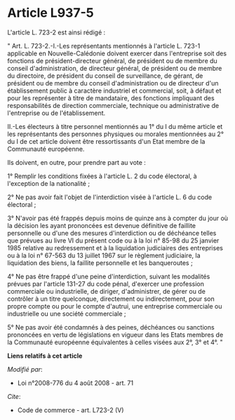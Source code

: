 # Article L937-5

L'article L. 723-2 est ainsi rédigé : 

" Art. L. 723-2.-I.-Les représentants mentionnés à l'article L. 723-1 applicable en Nouvelle-Calédonie doivent exercer dans
l'entreprise soit des fonctions de président-directeur général, de président ou de membre du conseil d'administration, de
directeur général, de président ou de membre du directoire, de président du conseil de surveillance, de gérant, de président
ou de membre du conseil d'administration ou de directeur d'un établissement public à caractère industriel et commercial,
soit, à défaut et pour les représenter à titre de mandataire, des fonctions impliquant des responsabilités de direction
commerciale, technique ou administrative de l'entreprise ou de l'établissement. 

II.-Les électeurs à titre personnel mentionnés au 1° du I du même article et les représentants des personnes physiques ou
morales mentionnées au 2° du I de cet article doivent être ressortissants d'un Etat membre de la Communauté européenne. 

Ils doivent, en outre, pour prendre part au vote : 

1° Remplir les conditions fixées à l'article L. 2 du code électoral, à l'exception de la nationalité ; 

2° Ne pas avoir fait l'objet de l'interdiction visée à l'article L. 6 du code électoral ; 

3° N'avoir pas été frappés depuis moins de quinze ans à compter du jour où la décision les ayant prononcées est devenue
définitive de faillite personnelle ou d'une des mesures d'interdiction ou de déchéance telles que prévues au livre VI du
présent code ou à la loi n° 85-98 du 25 janvier 1985 relative au redressement et à la liquidation judiciaires des entreprises
ou à la loi n° 67-563 du 13 juillet 1967 sur le règlement judiciaire, la liquidation des biens, la faillite personnelle et
les banqueroutes ; 

4° Ne pas être frappé d'une peine d'interdiction, suivant les modalités prévues par l'article 131-27 du code pénal, d'exercer
une profession commerciale ou industrielle, de diriger, d'administrer, de gérer ou de contrôler à un titre quelconque,
directement ou indirectement, pour son propre compte ou pour le compte d'autrui, une entreprise commerciale ou industrielle
ou une société commerciale ; 

5° Ne pas avoir été condamnés à des peines, déchéances ou sanctions prononcées en vertu de législations en vigueur dans les
Etats membres de la Communauté européenne équivalentes à celles visées aux 2°, 3° et 4°. "

**Liens relatifs à cet article**

_Modifié par_:

  - Loi n°2008-776 du 4 août 2008 - art. 71

_Cite_:

  - Code de commerce - art. L723-2 (V)
